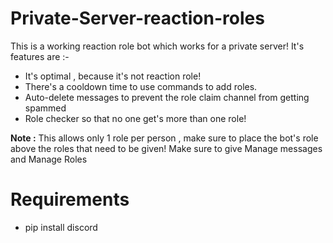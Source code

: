 # Private-Server-reaction-roles
This is a working reaction role bot which works for a private server!
It's features are :-

- It's optimal , because it's not reaction role!
- There's a cooldown time to use commands to add roles.
- Auto-delete messages to prevent the role claim channel from getting spammed
- Role checker so that no one get's more than one role!

**Note :** This allows only 1 role per person , make sure to place the bot's role above the roles that need to be given! Make sure to give Manage messages and Manage Roles

# Requirements<br/>
- pip install discord

